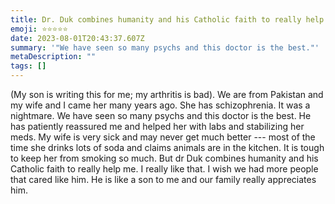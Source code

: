 ```yaml
---
title: Dr. Duk combines humanity and his Catholic faith to really help me
emoji: ⭐⭐⭐⭐⭐
date: 2023-08-01T20:43:37.607Z
summary: '"We have seen so many psychs and this doctor is the best."'
metaDescription: ""
tags: []
---
```

(My son is writing this for me; my arthritis is bad). We are from Pakistan and my wife and I came her many years ago. She has schizophrenia. It was a nightmare. We have seen so many psychs and this doctor is the best. He has patiently reassured me and helped her with labs and stabilizing her meds. My wife is very sick and may never get much better --- most of the time she drinks lots of soda and claims animals are in the kitchen. It is tough to keep her from smoking so much. But dr Duk combines humanity and his Catholic faith to really help me. I really like that. I wish we had more people that cared like him. He is like a son to me and our family really appreciates him.